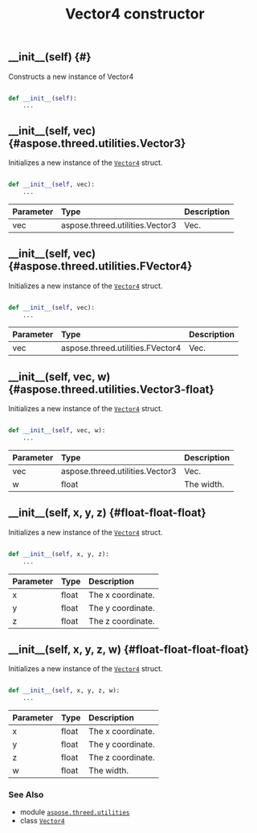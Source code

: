 ﻿---
title: Vector4 constructor
second_title: Aspose.3D for Python via .NET API References
description: 
type: docs
weight: 10
url: /python-net/aspose.threed.utilities/vector4/__init__/
is_root: false
---

## \_\_init\_\_(self) {#}

Constructs a new instance of Vector4



```python

def __init__(self):
    ...
```




## \_\_init\_\_(self, vec) {#aspose.threed.utilities.Vector3}

Initializes a new instance of the [`Vector4`](/3d/python-net/aspose.threed.utilities/vector4) struct.



```python

def __init__(self, vec):
    ...
```


| Parameter | Type | Description |
| :- | :- | :- |
| vec | aspose.threed.utilities.Vector3 | Vec. |


## \_\_init\_\_(self, vec) {#aspose.threed.utilities.FVector4}

Initializes a new instance of the [`Vector4`](/3d/python-net/aspose.threed.utilities/vector4) struct.



```python

def __init__(self, vec):
    ...
```


| Parameter | Type | Description |
| :- | :- | :- |
| vec | aspose.threed.utilities.FVector4 | Vec. |


## \_\_init\_\_(self, vec, w) {#aspose.threed.utilities.Vector3-float}

Initializes a new instance of the [`Vector4`](/3d/python-net/aspose.threed.utilities/vector4) struct.



```python

def __init__(self, vec, w):
    ...
```


| Parameter | Type | Description |
| :- | :- | :- |
| vec | aspose.threed.utilities.Vector3 | Vec. |
| w | float | The width. |


## \_\_init\_\_(self, x, y, z) {#float-float-float}

Initializes a new instance of the [`Vector4`](/3d/python-net/aspose.threed.utilities/vector4) struct.



```python

def __init__(self, x, y, z):
    ...
```


| Parameter | Type | Description |
| :- | :- | :- |
| x | float | The x coordinate. |
| y | float | The y coordinate. |
| z | float | The z coordinate. |


## \_\_init\_\_(self, x, y, z, w) {#float-float-float-float}

Initializes a new instance of the [`Vector4`](/3d/python-net/aspose.threed.utilities/vector4) struct.



```python

def __init__(self, x, y, z, w):
    ...
```


| Parameter | Type | Description |
| :- | :- | :- |
| x | float | The x coordinate. |
| y | float | The y coordinate. |
| z | float | The z coordinate. |
| w | float | The width. |



### See Also
* module [`aspose.threed.utilities`](../../)
* class [`Vector4`](/3d/python-net/aspose.threed.utilities/vector4)
